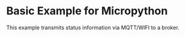 # Basic Example for Micropython
This example transmits status information via MQTT/WIFI to a broker.